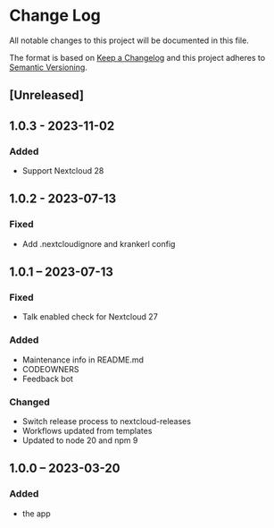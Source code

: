 # Change Log
All notable changes to this project will be documented in this file.

The format is based on [Keep a Changelog](http://keepachangelog.com/)
and this project adheres to [Semantic Versioning](http://semver.org/).

## [Unreleased]

## 1.0.3 - 2023-11-02
### Added
- Support Nextcloud 28

## 1.0.2 - 2023-07-13
### Fixed
- Add .nextcloudignore and krankerl config

## 1.0.1 – 2023-07-13
### Fixed
- Talk enabled check for Nextcloud 27

### Added
- Maintenance info in README.md
- CODEOWNERS
- Feedback bot

### Changed
- Switch release process to nextcloud-releases
- Workflows updated from templates
- Updated to node 20 and npm 9

## 1.0.0 – 2023-03-20
### Added
* the app
